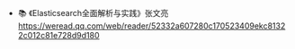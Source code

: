 - 📚 《Elasticsearch全面解析与实践》张文亮 https://weread.qq.com/web/reader/52332a607280c170523409ekc81322c012c81e728d9d180
